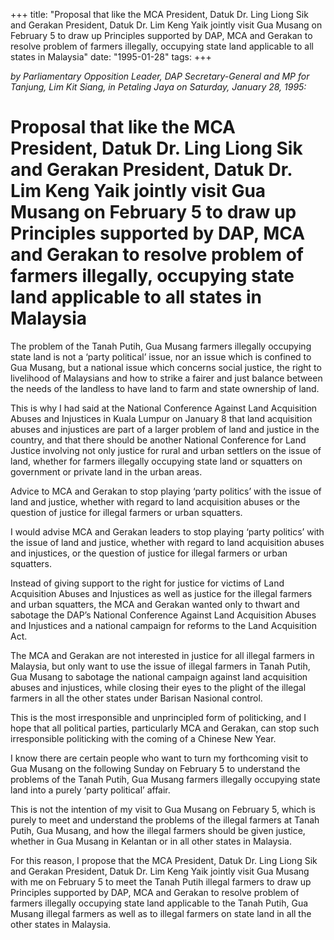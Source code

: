 +++ 
title: "Proposal that like the MCA President, Datuk Dr. Ling Liong Sik and Gerakan President, Datuk Dr. Lim Keng Yaik jointly visit Gua Musang on February 5 to draw up Principles supported by DAP, MCA and Gerakan to resolve problem of farmers illegally, occupying state land applicable to all states in Malaysia"
date: "1995-01-28"
tags:
+++

_by Parliamentary Opposition Leader, DAP Secretary-General and MP for Tanjung, Lim Kit Siang, in Petaling Jaya on Saturday, January 28, 1995:_

# Proposal that like the MCA President, Datuk Dr. Ling Liong Sik and Gerakan President, Datuk Dr. Lim Keng Yaik jointly visit Gua Musang on February 5 to draw up Principles supported by DAP, MCA and Gerakan to resolve problem of farmers illegally, occupying state land applicable to all states in Malaysia

The problem of the Tanah Putih, Gua Musang farmers illegally occupying state land is not a ‘party political’ issue, nor an issue which is confined to Gua Musang, but a national issue which concerns social justice, the right to livelihood of Malaysians and how to strike a fairer and just balance between the needs of the landless to have land to farm and state ownership of land.</u>

This is why I had said at the National Conference Against Land Acquisition Abuses and Injustices in Kuala Lumpur on January 8 that land acquisition abuses and injustices are part of a larger problem of land and justice in the country, and that there should be another National Conference for Land Justice involving not only justice for rural and urban settlers on the issue of land, whether for farmers illegally occupying state land or squatters on government or private land in the urban areas.

Advice to MCA and Gerakan to stop playing ‘party politics’ with the issue of land and justice, whether with regard to land acquisition abuses or the question of justice for illegal farmers or urban squatters.

I would advise MCA and Gerakan leaders to stop playing ‘party politics’ with the issue of land and justice, whether with regard to land acquisition abuses and injustices, or the question of justice for illegal farmers or urban squatters.

Instead of giving support to the right for justice for victims of Land Acquisition Abuses and Injustices as well as justice for the illegal farmers and urban squatters, the MCA and Gerakan wanted only to thwart and sabotage the DAP’s National Conference Against Land Acquisition Abuses and Injustices and a national campaign for reforms to the Land Acquisition Act.

The MCA and Gerakan are not interested in justice for all illegal farmers in Malaysia, but only want to use the issue of illegal farmers in Tanah Putih, Gua Musang to sabotage the national campaign against land acquisition abuses and injustices, while closing their eyes to the plight of the illegal farmers in all the other states under Barisan Nasional control.

This is the most irresponsible and unprincipled form of politicking, and I hope that all political parties, particularly MCA and Gerakan, can stop such irresponsible politicking with the coming of a Chinese New Year.

I know there are certain people who want to turn my forthcoming visit to Gua Musang on the following Sunday on February 5 to understand the problems of the Tanah Putih, Gua Musang farmers illegally occupying state land into a purely ‘party political’ affair.

This is not the intention of my visit to Gua Musang on February 5, which is purely to meet and understand the problems of the illegal farmers at Tanah Putih, Gua Musang, and how the illegal farmers should be given justice, whether in Gua Musang in Kelantan or in all other states in Malaysia.

For this reason, I propose that the MCA President, Datuk Dr. Ling Liong Sik and Gerakan President, Datuk Dr. Lim Keng Yaik jointly visit Gua Musang with me on February 5 to meet the Tanah Putih illegal farmers to draw up Principles supported by DAP, MCA and Gerakan to resolve problem of farmers illegally occupying state land applicable to the Tanah Putih, Gua Musang illegal farmers as well as to illegal farmers on state land in all the other states in Malaysia.
 
